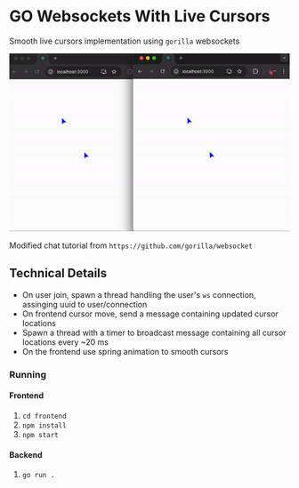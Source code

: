 # GO Websockets With Live Cursors

Smooth live cursors implementation using `gorilla` websockets

![cursors gif](cursors.gif)

Modified chat tutorial from `https://github.com/gorilla/websocket`

## Technical Details

- On user join, spawn a thread handling the user's `ws` connection, assinging uuid to user/connection
- On frontend cursor move, send a message containing updated cursor locations
- Spawn a thread with a timer to broadcast message containing all cursor locations every ~20 ms
- On the frontend use spring animation to smooth cursors

### Running 

#### Frontend

1. `cd frontend`
2. `npm install`  
3. `npm start`

#### Backend

1. `go run .`
